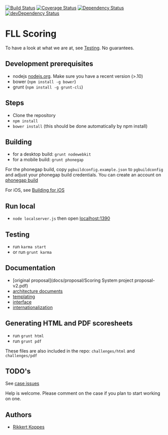 [![Build Status](https://travis-ci.org/FirstLegoLeague/fllscoring.png?branch=master)](https://travis-ci.org/FirstLegoLeague/fllscoring)
[![Coverage Status](https://coveralls.io/repos/FirstLegoLeague/fllscoring/badge.png?branch=master)](https://coveralls.io/r/FirstLegoLeague/fllscoring?branch=master)
[![Dependency Status](https://david-dm.org/FirstLegoLeague/fllscoring.png)](https://david-dm.org/FirstLegoLeague/fllscoring)
[![devDependency Status](https://david-dm.org/FirstLegoLeague/fllscoring/dev-status.png)](https://david-dm.org/FirstLegoLeague/fllscoring#info=devDependencies)

FLL Scoring
=============

To have a look at what we are at, see [Testing](https://github.com/FirstLegoLeague/fllscoring/wiki/Testing). No guarantees.

Development prerequisites
---------------

- nodejs [nodejs.org](http://nodejs.org). Make sure you have a recent version (>.10)
- bower (`npm install -g bower`)
- grunt (`npm install -g grunt-cli`)

Steps
------

- Clone the repository
- `npm install`
- `bower install` (this should be done automatically by npm install)

Building
--------

- for a desktop build: `grunt nodewebkit`
- for a mobile build: `grunt phonegap`

For the phonegap build, copy `pgbuildconfig.example.json` to `pgbuildconfig` and adjust your phonegap build credentials. You can create an account on [phonegap build](http://build.phonegap.com/)

For iOS, see [Building for iOS](https://github.com/FirstLegoLeague/fllscoring/wiki/Building-for-iOS)

Run local
--------

- `node localserver.js` then open [localhost:1390](http://localhost:1390)

Testing
-------

- run `karma start`
- or run `grunt karma`

Documentation
-------------

- [original proposal](docs/proposal/Scoring System project proposal-v2.pdf)
- [architecture documents](docs/architecture/readme.md)
- [templating](docs/templating/readme.md)
- [interface](docs/user_interface/readme.md)
- [internationalization](docs/i18n/readme.md)

Generating HTML and PDF scoresheets
-----------------------------

- run `grunt html`
- run `grunt pdf`

These files are also included in the repo: `challenges/html` and `challenges/pdf`

TODO's
--------

See [case issues](https://github.com/FirstLegoLeague/fllscoring/issues?direction=desc&labels=case&page=1&sort=updated&state=open)

Help is welcome. Please comment on the case if you plan to start working on one.

Authors
--------

- [Rikkert Koppes](mailto:rikkert@rikkertkoppes.com)
